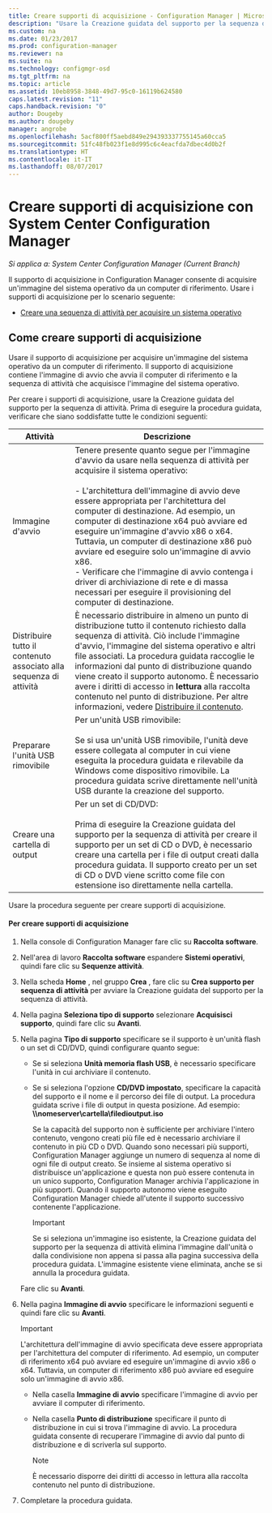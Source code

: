 ```yaml
---
title: Creare supporti di acquisizione - Configuration Manager | Microsoft Docs
description: "Usare la Creazione guidata del supporto per la sequenza di attività per creare supporti di acquisizione in Configuration Manager per acquisire un'immagine del sistema operativo da un computer di riferimento."
ms.custom: na
ms.date: 01/23/2017
ms.prod: configuration-manager
ms.reviewer: na
ms.suite: na
ms.technology: configmgr-osd
ms.tgt_pltfrm: na
ms.topic: article
ms.assetid: 10eb8958-3848-49d7-95c0-16119b624580
caps.latest.revision: "11"
caps.handback.revision: "0"
author: Dougeby
ms.author: dougeby
manager: angrobe
ms.openlocfilehash: 5acf800ff5aebd849e294393337755145a60cca5
ms.sourcegitcommit: 51fc48fb023f1e8d995c6c4eacfda7dbec4d0b2f
ms.translationtype: HT
ms.contentlocale: it-IT
ms.lasthandoff: 08/07/2017
---
```

# <a name="create-capture-media-with-system-center-configuration-manager"></a>Creare supporti di acquisizione con System Center Configuration Manager

*Si applica a: System Center Configuration Manager (Current Branch)*

Il supporto di acquisizione in Configuration Manager consente di acquisire un'immagine del sistema operativo da un computer di riferimento. Usare i supporti di acquisizione per lo scenario seguente:  

-   [Creare una sequenza di attività per acquisire un sistema operativo](create-a-task-sequence-to-capture-an-operating-system.md)  

##  <a name="BKMK_CreateCaptureMedia"></a> Come creare supporti di acquisizione  
 Usare il supporto di acquisizione per acquisire un'immagine del sistema operativo da un computer di riferimento. Il supporto di acquisizione contiene l'immagine di avvio che avvia il computer di riferimento e la sequenza di attività che acquisisce l'immagine del sistema operativo.

Per creare i supporti di acquisizione, usare la Creazione guidata del supporto per la sequenza di attività. Prima di eseguire la procedura guidata, verificare che siano soddisfatte tutte le condizioni seguenti:  

|Attività|Descrizione|  
|----------|-----------------|  
|Immagine d'avvio|Tenere presente quanto segue per l'immagine d'avvio da usare nella sequenza di attività per acquisire il sistema operativo:<br /><br /> - L'architettura dell'immagine di avvio deve essere appropriata per l'architettura del computer di destinazione. Ad esempio, un computer di destinazione x64 può avviare ed eseguire un'immagine d'avvio x86 o x64. Tuttavia, un computer di destinazione x86 può avviare ed eseguire solo un'immagine di avvio x86.<br />- Verificare che l'immagine di avvio contenga i driver di archiviazione di rete e di massa necessari per eseguire il provisioning del computer di destinazione.|  
|Distribuire tutto il contenuto associato alla sequenza di attività|È necessario distribuire in almeno un punto di distribuzione tutto il contenuto richiesto dalla sequenza di attività. Ciò include l'immagine d'avvio, l'immagine del sistema operativo e altri file associati. La procedura guidata raccoglie le informazioni dal punto di distribuzione quando viene creato il supporto autonomo. È necessario avere i diritti di accesso in **lettura** alla raccolta contenuto nel punto di distribuzione.  Per altre informazioni, vedere [Distribuire il contenuto](../../core/servers/deploy/configure/deploy-and-manage-content.md#bkmk_distribute).|  
|Preparare l'unità USB rimovibile|Per un'unità USB rimovibile:<br /><br /> Se si usa un'unità USB rimovibile, l'unità deve essere collegata al computer in cui viene eseguita la procedura guidata e rilevabile da Windows come dispositivo rimovibile. La procedura guidata scrive direttamente nell'unità USB durante la creazione del supporto.|  
|Creare una cartella di output|Per un set di CD/DVD:<br /><br /> Prima di eseguire la Creazione guidata del supporto per la sequenza di attività per creare il supporto per un set di CD o DVD, è necessario creare una cartella per i file di output creati dalla procedura guidata. Il supporto creato per un set di CD o DVD viene scritto come file con estensione iso direttamente nella cartella.|  

 Usare la procedura seguente per creare supporti di acquisizione.  

#### <a name="to-create-capture-media"></a>Per creare supporti di acquisizione  

1.  Nella console di Configuration Manager fare clic su **Raccolta software**.  

2.  Nell'area di lavoro **Raccolta software** espandere **Sistemi operativi**, quindi fare clic su **Sequenze attività**.  

3.  Nella scheda **Home** , nel gruppo **Crea** , fare clic su **Crea supporto per sequenza di attività** per avviare la Creazione guidata del supporto per la sequenza di attività.  

4.  Nella pagina **Seleziona tipo di supporto** selezionare **Acquisisci supporto**, quindi fare clic su **Avanti**.  

5.  Nella pagina **Tipo di supporto** specificare se il supporto è un'unità flash o un set di CD/DVD, quindi configurare quanto segue:  

    -   Se si seleziona **Unità memoria flash USB**, è necessario specificare l'unità in cui archiviare il contenuto.  

    -   Se si seleziona l'opzione **CD/DVD impostato**, specificare la capacità del supporto e il nome e il percorso dei file di output. La procedura guidata scrive i file di output in questa posizione. Ad esempio: **\\\nomeserver\cartella\filedioutput.iso**  

         Se la capacità del supporto non è sufficiente per archiviare l'intero contenuto, vengono creati più file ed è necessario archiviare il contenuto in più CD o DVD. Quando sono necessari più supporti, Configuration Manager aggiunge un numero di sequenza al nome di ogni file di output creato. Se insieme al sistema operativo si distribuisce un'applicazione e questa non può essere contenuta in un unico supporto, Configuration Manager archivia l'applicazione in più supporti. Quando il supporto autonomo viene eseguito Configuration Manager chiede all'utente il supporto successivo contenente l'applicazione.  

        > [!IMPORTANT]  
        >  Se si seleziona un'immagine iso esistente, la Creazione guidata del supporto per la sequenza di attività elimina l'immagine dall'unità o dalla condivisione non appena si passa alla pagina successiva della procedura guidata. L'immagine esistente viene eliminata, anche se si annulla la procedura guidata.  

     Fare clic su **Avanti**.  

6.  Nella pagina **Immagine di avvio** specificare le informazioni seguenti e quindi fare clic su **Avanti**.  

    > [!IMPORTANT]  
    >  L'architettura dell'immagine di avvio specificata deve essere appropriata per l'architettura del computer di riferimento. Ad esempio, un computer di riferimento x64 può avviare ed eseguire un'immagine di avvio x86 o x64. Tuttavia, un computer di riferimento x86 può avviare ed eseguire solo un'immagine di avvio x86.  

    -   Nella casella **Immagine di avvio** specificare l'immagine di avvio per avviare il computer di riferimento.  

    -   Nella casella **Punto di distribuzione** specificare il punto di distribuzione in cui si trova l'immagine di avvio. La procedura guidata consente di recuperare l'immagine di avvio dal punto di distribuzione e di scriverla sul supporto.  

        > [!NOTE]  
        >  È necessario disporre dei diritti di accesso in lettura alla raccolta contenuto nel punto di distribuzione.  

7.  Completare la procedura guidata.  
